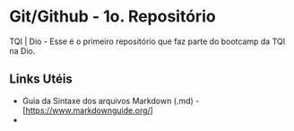 # Git/Github - 1o. Repositório
TQI | Dio - Esse é o primeiro repositório que faz parte do bootcamp da TQI na Dio.

## Links Utéis
 - Guia da Sintaxe dos arquivos Markdown (.md) - [https://www.markdownguide.org/]
 - 

